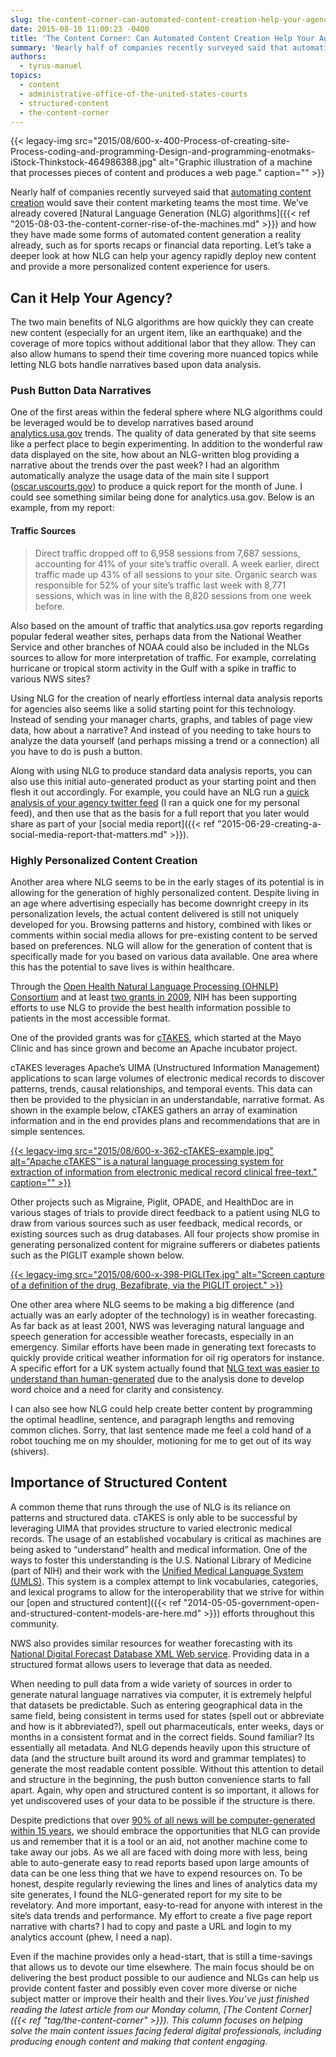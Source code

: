 ```yaml
---
slug: the-content-corner-can-automated-content-creation-help-your-agency
date: 2015-08-10 11:00:23 -0400
title: 'The Content Corner: Can Automated Content Creation Help Your Agency?'
summary: 'Nearly half of companies recently surveyed said that automating content creation would save their content marketing teams the most time. We’ve already covered Natural Language Generation (NLG) algorithms and how they have made some forms of automated content generation a reality already, such as for sports recaps or financial data reporting. Let’s take a deeper'
authors:
  - tyrus-manuel
topics:
  - content
  - administrative-office-of-the-united-states-courts
  - structured-content
  - the-content-corner
---
```


{{< legacy-img src="2015/08/600-x-400-Process-of-creating-site-Process-coding-and-programming-Design-and-programming-enotmaks-iStock-Thinkstock-464986388.jpg" alt="Graphic illustration of a machine that processes pieces of content and produces a web page." caption="" >}} 

Nearly half of companies recently surveyed said that [automating content creation](http://www2.getchute.com/l/16442/2015-05-20/) would save their content marketing teams the most time. We’ve already covered [Natural Language Generation (NLG) algorithms]({{< ref "2015-08-03-the-content-corner-rise-of-the-machines.md" >}}) and how they have made some forms of automated content generation a reality already, such as for sports recaps or financial data reporting. Let’s take a deeper look at how NLG can help your agency rapidly deploy new content and provide a more personalized content experience for users.

## Can it Help Your Agency?

The two main benefits of NLG algorithms are how quickly they can create new content (especially for an urgent item, like an earthquake) and the coverage of more topics without additional labor that they allow. They can also allow humans to spend their time covering more nuanced topics while letting NLG bots handle narratives based upon data analysis.

### **Push Button Data Narratives**

One of the first areas within the federal sphere where NLG algorithms could be leveraged would be to develop narratives based around [analytics.usa.gov](https://analytics.usa.gov/) trends. The quality of data generated by that site seems like a perfect place to begin experimenting. In addition to the wonderful raw data displayed on the site, how about an NLG-written blog providing a narrative about the trends over the past week? I had an algorithm automatically analyze the usage data of the main site I support ([oscar.uscourts.gov](https://oscar.uscourts.gov/)) to produce a quick report for the month of June. I could see something similar being done for analytics.usa.gov. Below is an example, from my report:

#### Traffic Sources

> Direct traffic dropped off to 6,958 sessions from 7,687 sessions, accounting for 41% of your site&#8217;s traffic overall. A week earlier, direct traffic made up 43% of all sessions to your site. Organic search was responsible for 52% of your site&#8217;s traffic last week with 8,771 sessions, which was in line with the 8,820 sessions from one week before.

Also based on the amount of traffic that analytics.usa.gov reports regarding popular federal weather sites, perhaps data from the National Weather Service and other branches of NOAA could also be included in the NLGs sources to allow for more interpretation of traffic. For example, correlating hurricane or tropical storm activity in the Gulf with a spike in traffic to various NWS sites?

Using NLG for the creation of nearly effortless internal data analysis reports for agencies also seems like a solid starting point for this technology. Instead of sending your manager charts, graphs, and tables of page view data, how about a narrative? And instead of you needing to take hours to analyze the data yourself (and perhaps missing a trend or a connection) all you have to do is push a button.

Along with using NLG to produce standard data analysis reports, you can also use this initial auto-generated product as your starting point and then flesh it out accordingly. For example, you could have an NLG run a [quick analysis of your agency twitter feed](https://quillconnect.narrativescience.com/story/d9332a1795d955f89cca3f3a0d0d4497/) (I ran a quick one for my personal feed), and then use that as the basis for a full report that you later would share as part of your [social media report]({{< ref "2015-06-29-creating-a-social-media-report-that-matters.md" >}}).

### **Highly Personalized Content Creation**

Another area where NLG seems to be in the early stages of its potential is in allowing for the generation of highly personalized content. Despite living in an age where advertising especially has become downright creepy in its personalization levels, the actual content delivered is still not uniquely developed for you. Browsing patterns and history, combined with likes or comments within social media allows for pre-existing content to be served based on preferences. NLG will allow for the generation of content that is specifically made for you based on various data available. One area where this has the potential to save lives is within healthcare.

Through the [Open Health Natural Language Processing (OHNLP) Consortium](https://wiki.nci.nih.gov/display/VKC/Open+Health+Natural+Language+Processing+%28OHNLP%29+Consortium) and at least [two grants in 2009](https://wiki.nci.nih.gov/display/VKC/OHNLP+News#OHNLPNews-TwochallengegrantshavebeenfundedthatwillbuilduponcTAKES,MayoClinic%27sClinicalTextAnalysisandKnowledgeExtractionSystem,releasedthroughtheOpenHealthNaturalLanguageProcessingConsortium(OHNLP)inMarch2009.), NIH has been supporting efforts to use NLG to provide the best health information possible to patients in the most accessible format.

One of the provided grants was for [cTAKES](http://ctakes.apache.org/), which started at the Mayo Clinic and has since grown and become an Apache incubator project.

cTAKES leverages Apache’s UIMA (Unstructured Information Management) applications to scan large volumes of electronic medical records to discover patterns, trends, causal relationships, and temporal events. This data can then be provided to the physician in an understandable, narrative format. As shown in the example below, cTAKES gathers an array of examination information and in the end provides plans and recommendations that are in simple sentences.

[{{< legacy-img src="2015/08/600-x-362-cTAKES-example.jpg" alt="Apache cTAKES™ is a natural language processing system for extraction of information from electronic medical record clinical free-text." caption="" >}}](https://s3.amazonaws.com/digitalgov/_legacy-img/2015/08/1195-x-721-cTAKES-example.jpg) 

Other projects such as Migraine, Piglit, OPADE, and HealthDoc are in various stages of trials to provide direct feedback to a patient using NLG to draw from various sources such as user feedback, medical records, or existing sources such as drug databases. All four projects show promise in generating personalized content for migraine sufferers or diabetes patients such as the PIGLIT example shown below.

[{{< legacy-img src="2015/08/600-x-398-PIGLITex.jpg" alt="Screen capture of a definition of the drug, Bezafibrate, via the PIGLIT project." >}}](https://s3.amazonaws.com/digitalgov/_legacy-img/2015/08/800-x-530-PIGLITex.jpg)

One other area where NLG seems to be making a big difference (and actually was an early adopter of the technology) is in weather forecasting. As far back as at least 2001, NWS was leveraging natural language and speech generation for accessible weather forecasts, especially in an emergency. Similar efforts have been made in generating text forecasts to quickly provide critical weather information for oil rig operators for instance. A specific effort for a UK system actually found that [NLG text was easier to understand than human-generated](http://www.sciencedirect.com/science/article/pii/S0004370205000998) due to the analysis done to develop word choice and a need for clarity and consistency.

I can also see how NLG could help create better content by programming the optimal headline, sentence, and paragraph lengths and removing common cliches. Sorry, that last sentence made me feel a cold hand of a robot touching me on my shoulder, motioning for me to get out of its way (shivers).

## Importance of Structured Content

A common theme that runs through the use of NLG is its reliance on patterns and structured data. cTAKES is only able to be successful by leveraging UIMA that provides structure to varied electronic medical records. The usage of an established vocabulary is critical as machines are being asked to “understand” health and medical information. One of the ways to foster this understanding is the U.S. National Library of Medicine (part of NIH) and their work with the [Unified Medical Language System (UMLS)](http://www.nlm.nih.gov/research/umls/about_umls.html). This system is a complex attempt to link vocabularies, categories, and lexical programs to allow for the interoperability that we strive for within our [open and structured content]({{< ref "2014-05-05-government-open-and-structured-content-models-are-here.md" >}}) efforts throughout this community.

NWS also provides similar resources for weather forecasting with its [National Digital Forecast Database XML Web service](http://graphical.weather.gov/xml/). Providing data in a structured format allows users to leverage that data as needed.

When needing to pull data from a wide variety of sources in order to generate natural language narratives via computer, it is extremely helpful that datasets be predictable. Such as entering geographical data in the same field, being consistent in terms used for states (spell out or abbreviate and how is it abbreviated?), spell out pharmaceuticals, enter weeks, days or months in a consistent format and in the correct fields. Sound familiar? Its essentially all metadata. And NLG depends heavily upon this structure of data (and the structure built around its word and grammar templates) to generate the most readable content possible. Without this attention to detail and structure in the beginning, the push button convenience starts to fall apart. Again, why open and structured content is so important, it allows for yet undiscovered uses of your data to be possible if the structure is there.

Despite predictions that over [90% of all news will be computer-generated within 15 years](http://www.wired.com/2012/04/can-an-algorithm-write-a-better-news-story-than-a-human-reporter), we should embrace the opportunities that NLG can provide us and remember that it is a tool or an aid, not another machine come to take away our jobs. As we all are faced with doing more with less, being able to auto-generate easy to read reports based upon large amounts of data can be one less thing that we have to expend resources on. To be honest, despite regularly reviewing the lines and lines of analytics data my site generates, I found the NLG-generated report for my site to be revelatory. And more important, easy-to-read for anyone with interest in the site&#8217;s data trends and performance. My effort to create a five page report narrative with charts? I had to copy and paste a URL and login to my analytics account (phew, I need a nap).

Even if the machine provides only a head-start, that is still a time-savings that allows us to devote our time elsewhere. The main focus should be on delivering the best product possible to our audience and NLGs can help us provide content faster and possibly even cover more diverse or niche subject matter or improve their health and their lives._You’ve just finished reading the latest article from our Monday column, [The Content Corner]({{< ref "tag/the-content-corner" >}}). This column focuses on helping solve the main content issues facing federal digital professionals, including producing enough content and making that content engaging._